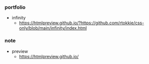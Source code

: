 ### portfolio

- infinity
  - https://htmlpreview.github.io/?https://github.com/rtokkie/css-only/blob/main/infinity/index.html

### note

- preview
  - https://htmlpreview.github.io/
